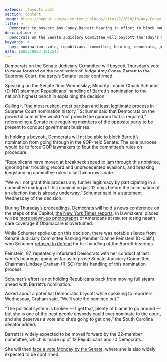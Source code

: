 ```yaml
--- 
extends: _layouts.post 
section: content 
image: https://nypost.com/wp-content/uploads/sites/2/2020/10/Amy-Coney-Barrett-01.jpg?quality=90&strip=all&w=1200 
title: > 
  Democrats to boycott Amy Coney Barrett hearing in effort to block nomination 
description: > 
  Democrats on the Senate Judiciary Committee will boycott Thursday’s vote to move forward on the nomination of Judge Amy Coney Barrett to the Supreme Court, the party’s Senate leader confirmed.Speaking on the Senate floor Wednesday, Minority Leader Chuck Schumer (D-NY) slammed Republicans’ handling of Barrett’s nomination to the nation’s highest bench in explaining the decision.In holding a boycott, Democrats will not be able to block Barrett’s nomination from going through in the GOP-held Senate.While Schumer spoke up on this decision, there was notable silence from Senate Judiciary Committee Ranking Member Dianne Feinstein (D-Calif.), who Schumer refused to defend for her handling of the Barrett hearings.Barrett is widely expected to be moved forward by the 22-member committee, which is made up of 12 Republicans and 10 Democrats. 
keywords: > 
  amy, nomination, vote, republicans, committee, hearing, democrats, judiciary, handling, going, boycott, barrett, schumer, effort, coney, senate, block 
date: 1603376803.1011543 
--- 
```

<div><p>Democrats on the Senate Judiciary Committee will boycott Thursday&#8217;s vote to move forward on the nomination of Judge Amy Coney Barrett to the Supreme Court, the party&#8217;s Senate leader confirmed.</p>
<p>Speaking on the Senate floor Wednesday, Minority Leader Chuck Schumer (D-NY) slammed Republicans&#8217; handling of Barrett&#8217;s nomination to the nation&#8217;s highest bench in explaining the decision.</p>
<p>Calling it &#8220;the most rushed, most partisan and least legitimate process in Supreme Court nomination history,&#8221; Schumer said that Democrats on the powerful committee would &#8220;not provide the quorum that is required,&#8221; referencing a Senate rule requiring members of the opposite party to be present to conduct government business.</p>
<p>In holding a boycott, Democrats will not be able to block Barrett&#8217;s nomination from going through in the GOP-held Senate. The sole purpose would be to force GOP lawmakers to flout the committee&#8217;s rules on procedure.</p>
<p>&#8220;Republicans have moved at breakneck speed to jam through this nominee, ignoring her troubling record and unprecedented evasions, and breaking longstanding committee rules to set tomorrow&#8217;s vote.</p>
<p>&#8220;We will not grant this process any further legitimacy by participating in a committee markup of this nomination just 12 days before the culmination of an election that is already underway,&#8221; Schumer said in a statement Wednesday of the decision.</p>
<p>During Thursday&#8217;s proceedings, Democrats will hold a news conference on the steps of the Capitol, <a href="https://www.nytimes.com/2020/10/22/us/politics/barrett-nomination-republicans.html" rel="noopener noreferrer" target="_blank">the New York Times reports</a>. In lawmakers&#8217; places will be <a href="https://nypost.com/2020/10/12/democrats-turn-acb-hearing-into-emotional-obamacare-appeal/">more blown-up photographs</a> of Americans at risk for losing health care coverage if Obamacare is overturned.</p>
<p>While Schumer spoke up on this decision, there was notable silence from Senate Judiciary Committee Ranking Member Dianne Feinstein (D-Calif.), who Schumer <a href="https://nypost.com/2020/10/21/schumer-refuses-to-defend-feinstein-as-dems-call-for-her-to-be-bumped/">refused to defend</a> for her handling of the Barrett hearings.</p>
<p>Feinstein, 87, repeatedly infuriated Democrats with her conduct at last week&#8217;s hearings, going as far as to praise Senate Judiciary Committee Chairman Lindsey Graham (R-SC) for his handling of this nomination process.</p>
<p>Schumer&#8217;s effort is not holding Republicans back from moving full steam ahead with Barrett&#8217;s nomination.</p>
<p>Asked about a potential Democratic boycott while speaking to reporters Wednesday, Graham said, &#8220;We&#8217;ll vote the nominee out.&#8221;</p>
<p>&#8220;The political system is broken &#8212; I get that, plenty of blame to go around &#8212; but she is one of the best people anybody could ever nominate to the court, and she deserves a vote and she&#8217;s going to get one,&#8221; the South Carolina senator added.</p>
<p>Barrett is widely expected to be moved forward by the 22-member committee, which is made up of 12 Republicans and 10 Democrats.</p>
<p>She will then <a href="https://nypost.com/2020/10/20/senate-will-vote-on-amy-coney-barrett-supreme-court-nomination-on-monday/">face a vote Monday by the Senate</a>, where she is also widely expected to be confirmed.</p>
			</div>